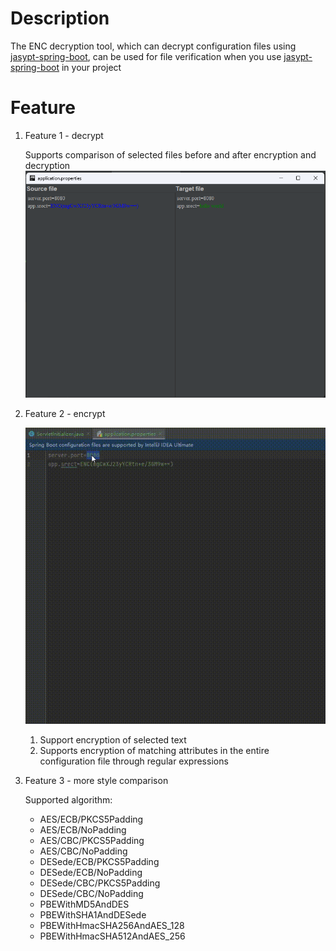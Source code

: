 # Description

The ENC decryption tool, which can decrypt configuration files using <a href="https://github.com/ulisesbocchio/jasypt-spring-boot" >jasypt-spring-boot</a>, can be used for file verification when you use <a href="https://github.com/ulisesbocchio/jasypt-spring-boot">jasypt-spring-boot</a>  in your project

# Feature

1. Feature 1 - decrypt

   Supports comparison of selected files before and after encryption and decryption
   ![demo](img/decrypt.png)
2. Feature 2 - encrypt

   ![demo2](img/encrypt.gif)
   1. Support encryption of selected text
   2. Supports encryption of matching attributes in the entire configuration file through regular expressions

3. Feature 3 - more style comparison

   Supported algorithm:
   * AES/ECB/PKCS5Padding
   * AES/ECB/NoPadding
   * AES/CBC/PKCS5Padding
   * AES/CBC/NoPadding
   * DESede/ECB/PKCS5Padding
   * DESede/ECB/NoPadding
   * DESede/CBC/PKCS5Padding
   * DESede/CBC/NoPadding
   * PBEWithMD5AndDES
   * PBEWithSHA1AndDESede
   * PBEWithHmacSHA256AndAES_128
   * PBEWithHmacSHA512AndAES_256
